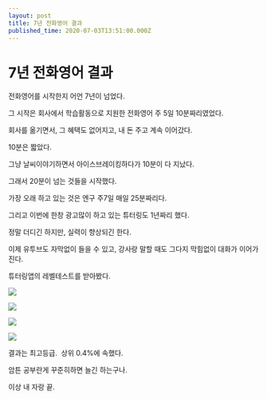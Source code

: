 ```yaml
---
layout: post
title: 7년 전화영어 결과
published_time: 2020-07-03T13:51:00.000Z
---
```


# 7년 전화영어 결과


전화영어를 시작한지 어언 7년이 넘었다.

그 시작은 회사에서 학습활동으로 지원한 전화영어 주 5일 10분짜리였었다.

회사를 옮기면서, 그 혜택도 없어지고, 내 돈 주고 계속 이어갔다.

10분은 짧았다.

그냥 날씨이야기하면서 아이스브레이킹하다가 10분이 다 지났다.

그래서 20분이 넘는 것들을 시작했다.

가장 오래 하고 있는 것은 엔구 주7일 매일 25분짜리다.

그리고 이번에 한창 광고많이 하고 있는 튜터링도 1년짜리 했다.

정말 더디긴 하지만, 실력이 향상되긴 한다.

이제 유투브도 자막없이 들을 수 있고, 강사랑 말할 때도 그다지 막힘없이 대화가 이어가진다.

튜터링앱의 레벨테스트를 받아봤다.

![](../600x0/http/pds20.egloos.com/pds/202007/03/80/a0109780_5efeb7e13ebe6.jpg)

![](../600x0/http/pds18.egloos.com/pds/202007/03/80/a0109780_5efeb7e86a04c.jpg)

![](../600x0/http/pds18.egloos.com/pds/202007/03/80/a0109780_5efeb8042b8a5.jpg)

![](../600x0/http/pds18.egloos.com/pds/202007/03/80/a0109780_5efeb7df289b4.jpg)

결과는 최고등급.  상위 0.4%에 속했다.

암튼 공부란게 꾸준히하면 늘긴 하는구나.

이상 내 자랑 끝.

